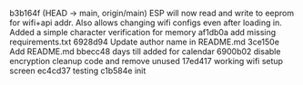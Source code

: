 b3b164f (HEAD -> main, origin/main) ESP will now read and write to eeprom for wifi+api addr. Also allows changing wifi configs even after loading in. Added a simple character verification for memory
af1db0a add missing requirements.txt
6928d94 Update author name in README.md
3ce150e Add README.md
bbecc48 days till added for calendar
6900b02 disable encryption cleanup code and remove unused
17ed417 working wifi setup screen
ec4cd37 testing
c1b584e init
